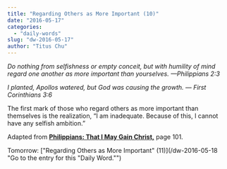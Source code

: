 ```yaml
---
title: "Regarding Others as More Important (10)"
date: "2016-05-17"
categories: 
  - "daily-words"
slug: "dw-2016-05-17"
author: "Titus Chu"
---
```


_Do nothing from selfishness or empty conceit, but with humility of mind regard one another as more important than yourselves._ _—Philippians 2:3_

_I planted, Apollos watered, but God was causing the growth._ _— First Corinthians 3:6_

The first mark of those who regard others as more important than themselves is the realization, “I am inadequate. Because of this, I cannot have any selfish ambition.”

Adapted from __[Philippians: That I May Gain Christ,](/book-philippians/ "Go to the listing for this book.")__ page 101.

Tomorrow: ["Regarding Others as More Important" (11)](/dw-2016-05-18 "Go to the entry for this "Daily Word."")
